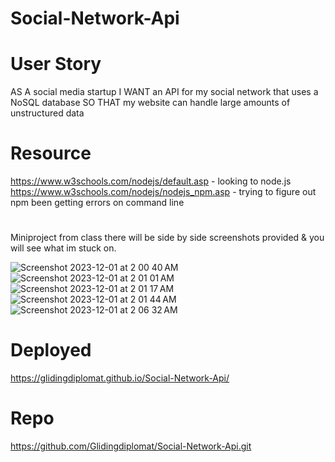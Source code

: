 # Social-Network-Api

# User Story

AS A social media startup
I WANT an API for my social network that uses a NoSQL database
SO THAT my website can handle large amounts of unstructured data

# Resource

https://www.w3schools.com/nodejs/default.asp - looking to node.js
https://www.w3schools.com/nodejs/nodejs_npm.asp - trying to figure out npm been getting errors on command line
#
Miniproject from class there will be side by side screenshots provided & you will see what im stuck on.


![Screenshot 2023-12-01 at 2 00 40 AM](https://github.com/Glidingdiplomat/Social-Network-Api/assets/134241357/98bcebe6-f5de-4308-addf-14d0f53608f9)
![Screenshot 2023-12-01 at 2 01 01 AM](https://github.com/Glidingdiplomat/Social-Network-Api/assets/134241357/b69e3ff5-538a-4980-8c78-0ed9ed192ea7)
![Screenshot 2023-12-01 at 2 01 17 AM](https://github.com/Glidingdiplomat/Social-Network-Api/assets/134241357/0ac27734-1d16-4364-97de-7464162e1f61)
![Screenshot 2023-12-01 at 2 01 44 AM](https://github.com/Glidingdiplomat/Social-Network-Api/assets/134241357/0d6ce85b-f52b-4408-88ac-38616ffffd80)
![Screenshot 2023-12-01 at 2 06 32 AM](https://github.com/Glidingdiplomat/Social-Network-Api/assets/134241357/6ffbad00-d362-4c50-a686-0ff5c912fcb1)


# Deployed 
https://glidingdiplomat.github.io/Social-Network-Api/

# Repo
https://github.com/Glidingdiplomat/Social-Network-Api.git
